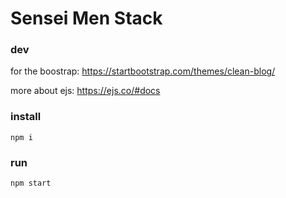 # Sensei Men Stack
### dev
for the boostrap: https://startbootstrap.com/themes/clean-blog/

more about ejs: https://ejs.co/#docs

### install

```
npm i
```
### run

```
npm start
```